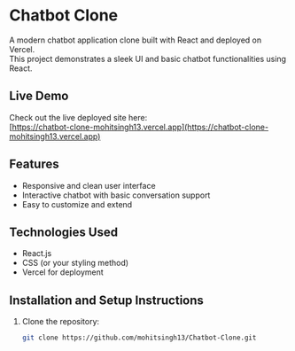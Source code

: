 # Chatbot Clone

A modern chatbot application clone built with React and deployed on Vercel.  
This project demonstrates a sleek UI and basic chatbot functionalities using React.

## Live Demo
Check out the live deployed site here:  
[https://chatbot-clone-mohitsingh13.vercel.app](https://chatbot-clone-mohitsingh13.vercel.app)

## Features
- Responsive and clean user interface
- Interactive chatbot with basic conversation support
- Easy to customize and extend

## Technologies Used
- React.js
- CSS (or your styling method)
- Vercel for deployment

## Installation and Setup Instructions
1. Clone the repository:
   ```bash
   git clone https://github.com/mohitsingh13/Chatbot-Clone.git
